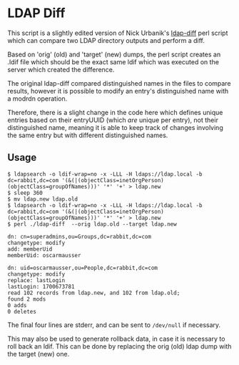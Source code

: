 # LDAP Diff

This script is a slightly edited version of Nick Urbanik's [ldap-diff](https://nicku.org/software/ldap-diff) perl script which can compare two LDAP directory outputs and perform a diff.

Based on 'orig' (old) and 'target' (new) dumps, the perl script creates an .ldif file which should be the exact same ldif which was executed on the server which created the difference.

The original ldap-diff compared distinguished names in the files to compare results, however it is possible to modify an entry's distinguished name with a modrdn operation.

Therefore, there is a slight change in the code here which defines unique entries based on their entryUUID (which _are_ unique per entry), not their distinguished name, meaning it is able to keep track of changes involving the same entry but with different distinguished names.


## Usage

```
$ ldapsearch -o ldif-wrap=no -x -LLL -H ldaps://ldap.local -b dc=rabbit,dc=com '(&(|(objectClass=inetOrgPerson)(objectClass=groupOfNames)))' '*' '+' > ldap.new
$ sleep 360
$ mv ldap.new ldap.old
$ ldapsearch -o ldif-wrap=no -x -LLL -H ldaps://ldap.local -b dc=rabbit,dc=com '(&(|(objectClass=inetOrgPerson)(objectClass=groupOfNames)))' '*' '+' > ldap.new
$ perl ./ldap-diff  --orig ldap.old --target ldap.new

dn: cn=superadmins,ou=Groups,dc=rabbit,dc=com
changetype: modify
add: memberUid
memberUid: oscarmausser

dn: uid=oscarmausser,ou=People,dc=rabbit,dc=com
changetype: modify
replace: lastLogin
lastLogin: 1700673781
read 102 records from ldap.new, and 102 from ldap.old;
found 2 mods
0 adds
0 deletes
```

The final four lines are stderr, and can be sent to `/dev/null` if necessary.

This may also be used to generate rollback data, in case it is necessary to roll back an ldif. This can be done by replacing the orig (old) ldap dump with the target (new) one.
